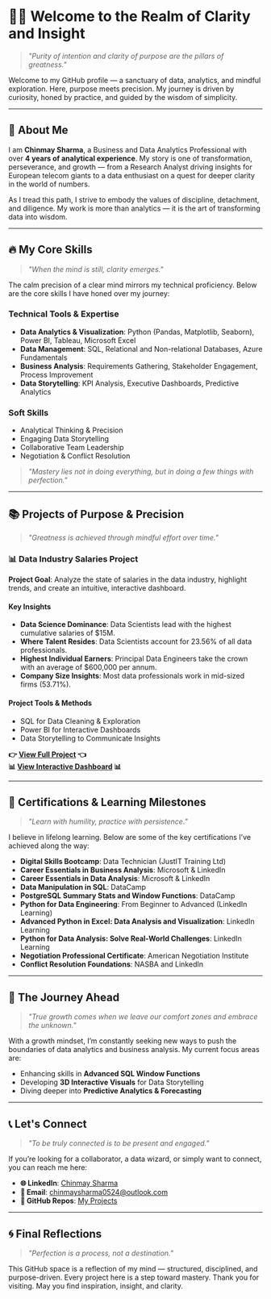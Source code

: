 # 🧘‍♂️ **Welcome to the Realm of Clarity and Insight**

> _"Purity of intention and clarity of purpose are the pillars of greatness."_

Welcome to my GitHub profile — a sanctuary of data, analytics, and mindful exploration. Here, purpose meets precision. My journey is driven by curiosity, honed by practice, and guided by the wisdom of simplicity.

---

## 🌌 **About Me**

I am **Chinmay Sharma**, a Business and Data Analytics Professional with over **4 years of analytical experience**. My story is one of transformation, perseverance, and growth — from a Research Analyst driving insights for European telecom giants to a data enthusiast on a quest for deeper clarity in the world of numbers.

As I tread this path, I strive to embody the values of discipline, detachment, and diligence. My work is more than analytics — it is the art of transforming data into wisdom.

---

## 🔥 **My Core Skills**

> _"When the mind is still, clarity emerges."_

The calm precision of a clear mind mirrors my technical proficiency. Below are the core skills I have honed over my journey:

### **Technical Tools & Expertise**

- **Data Analytics & Visualization**: Python (Pandas, Matplotlib, Seaborn), Power BI, Tableau, Microsoft Excel
- **Data Management**: SQL, Relational and Non-relational Databases, Azure Fundamentals
- **Business Analysis**: Requirements Gathering, Stakeholder Engagement, Process Improvement
- **Data Storytelling**: KPI Analysis, Executive Dashboards, Predictive Analytics

### **Soft Skills**
- Analytical Thinking & Precision
- Engaging Data Storytelling
- Collaborative Team Leadership
- Negotiation & Conflict Resolution

> _"Mastery lies not in doing everything, but in doing a few things with perfection."_

---

## 📚 **Projects of Purpose & Precision**

> _"Greatness is achieved through mindful effort over time."_

### **📊 Data Industry Salaries Project**

**Project Goal**: Analyze the state of salaries in the data industry, highlight trends, and create an intuitive, interactive dashboard.

#### **Key Insights**
- **Data Science Dominance**: Data Scientists lead with the highest cumulative salaries of $15M.
- **Where Talent Resides**: Data Scientists account for 23.56% of all data professionals.
- **Highest Individual Earners**: Principal Data Engineers take the crown with an average of $600,000 per annum.
- **Company Size Insights**: Most data professionals work in mid-sized firms (53.71%).

#### **Project Tools & Methods**
- SQL for Data Cleaning & Exploration
- Power BI for Interactive Dashboards
- Data Storytelling to Communicate Insights

**👉 [View Full Project](https://github.com/chinmay0524/My-Projects/tree/main/Data%20Industry%20Salaries) 👈**  
**📊 [View Interactive Dashboard](https://app.powerbi.com/groups/me/reports/34ea1cd6-8a18-4c2d-af59-6804c8f4e6fe/ReportSection?experience=power-bi) 📊**

---

## 🎉 **Certifications & Learning Milestones**

> _"Learn with humility, practice with persistence."_

I believe in lifelong learning. Below are some of the key certifications I’ve achieved along the way:

- **Digital Skills Bootcamp**: Data Technician (JustIT Training Ltd)
- **Career Essentials in Business Analysis**: Microsoft & LinkedIn
- **Career Essentials in Data Analysis**: Microsoft & LinkedIn
- **Data Manipulation in SQL**: DataCamp
- **PostgreSQL Summary Stats and Window Functions**: DataCamp
- **Python for Data Engineering**: From Beginner to Advanced (LinkedIn Learning)
- **Advanced Python in Excel: Data Analysis and Visualization**: LinkedIn Learning
- **Python for Data Analysis: Solve Real-World Challenges**: LinkedIn Learning
- **Negotiation Professional Certificate**: American Negotiation Institute
- **Conflict Resolution Foundations**: NASBA and LinkedIn

---

## 🌱 **The Journey Ahead**

> _"True growth comes when we leave our comfort zones and embrace the unknown."_

With a growth mindset, I’m constantly seeking new ways to push the boundaries of data analytics and business analysis. My current focus areas are:

- Enhancing skills in **Advanced SQL Window Functions**
- Developing **3D Interactive Visuals** for Data Storytelling
- Diving deeper into **Predictive Analytics & Forecasting**

---

## 📞 **Let's Connect**

> _"To be truly connected is to be present and engaged."_

If you’re looking for a collaborator, a data wizard, or simply want to connect, you can reach me here:

- **🌐 LinkedIn**: [Chinmay Sharma](https://linkedin.com/in/chinmaysharma0524)
- **📧 Email**: [chinmaysharma0524@outlook.com](mailto:chinmaysharma0524@outlook.com)
- **📁 GitHub Repos**: [My Projects](https://github.com/chinmay0524)

---

## 🌀 **Final Reflections**

> _"Perfection is a process, not a destination."_

This GitHub space is a reflection of my mind — structured, disciplined, and purpose-driven. Every project here is a step toward mastery. Thank you for visiting. May you find inspiration, insight, and clarity.

